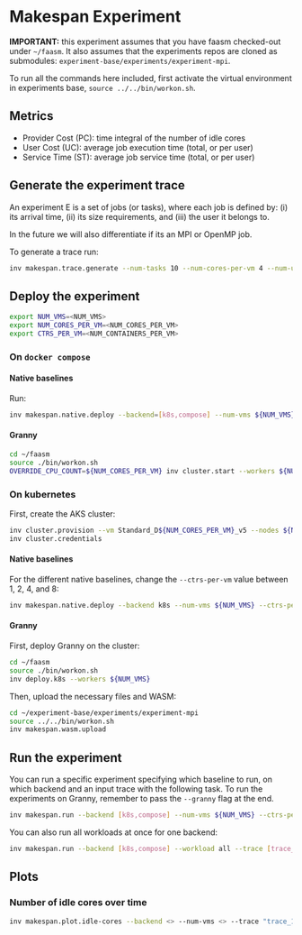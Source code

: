# Makespan Experiment

**IMPORTANT:** this experiment assumes that you have faasm checked-out under
`~/faasm`. It also assumes that the experiments repos are cloned as submodules:
`experiment-base/experiments/experiment-mpi`.

To run all the commands here included, first activate the virtual environment
in experiments base, `source ../../bin/workon.sh`.

## Metrics

* Provider Cost (PC): time integral of the number of idle cores
* User Cost (UC): average job execution time (total, or per user)
* Service Time (ST): average job service time (total, or per user)

## Generate the experiment trace

An experiment E is a set of jobs (or tasks), where each job is defined by: (i)
its arrival time, (ii) its size requirements, and (iii) the user it belongs
to.

In the future we will also differentiate if its an MPI or OpenMP job.

To generate a trace run:

```bash
inv makespan.trace.generate --num-tasks 10 --num-cores-per-vm 4 --num-users 2
```

## Deploy the experiment

```bash
export NUM_VMS=<NUM_VMS>
export NUM_CORES_PER_VM=<NUM_CORES_PER_VM>
export CTRS_PER_VM=<NUM_CONTAINERS_PER_VM>
```

### On `docker compose`

#### Native baselines

Run:

```bash
inv makespan.native.deploy --backend=[k8s,compose] --num-vms ${NUM_VMS} --ctrs-per-vm ${CTRS_PER_VM}
```

#### Granny

```bash
cd ~/faasm
source ./bin/workon.sh
OVERRIDE_CPU_COUNT=${NUM_CORES_PER_VM} inv cluster.start --workers ${NUM_NODES}
```

### On kubernetes

First, create the AKS cluster:

```bash
inv cluster.provision --vm Standard_D${NUM_CORES_PER_VM}_v5 --nodes ${NUM_VMS}
inv cluster.credentials
```

#### Native baselines

For the different native baselines, change the `--ctrs-per-vm` value between
1, 2, 4, and 8:

```bash
inv makespan.native.deploy --backend k8s --num-vms ${NUM_VMS} --ctrs-per-vm ${CTRS_PER_VM}
```

#### Granny

First, deploy Granny on the cluster:

```bash
cd ~/faasm
source ./bin/workon.sh
inv deploy.k8s --workers ${NUM_VMS}
```

Then, upload the necessary files and WASM:

```bash
cd ~/experiment-base/experiments/experiment-mpi
source ../../bin/workon.sh
inv makespan.wasm.upload
````

## Run the experiment

You can run a specific experiment specifying which baseline to run, on which
backend and an input trace with the following task. To run the experiments on
Granny, remember to pass the `--granny` flag at the end.

```bash
inv makespan.run --backend [k8s,compose] --num-vms ${NUM_VMS} --ctrs-per-vm <> --trace [trace_file_name.csv] [--granny]
```

You can also run all workloads at once for one backend:

```bash
inv makespan.run --backend [k8s,compose] --workload all --trace [trace_file_name.csv]
```

## Plots

### Number of idle cores over time

```bash
inv makespan.plot.idle-cores --backend <> --num-vms <> --trace "trace_100_4_2.csv"
```
